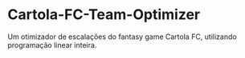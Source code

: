 # Cartola-FC-Team-Optimizer
Um otimizador de escalações do fantasy game Cartola FC, utilizando programação linear inteira.
